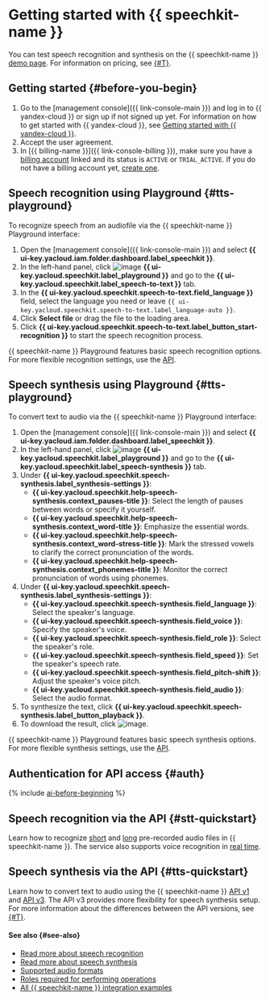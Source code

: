 # Getting started with {{ speechkit-name }}

You can test speech recognition and synthesis on the {{ speechkit-name }} [demo page](https://yandex.cloud/en/services/speechkit#demo). For information on pricing, see [{#T}](../pricing.md).

## Getting started {#before-you-begin}

1. Go to the [management console]({{ link-console-main }}) and log in to {{ yandex-cloud }} or sign up if not signed up yet. For information on how to get started with {{ yandex-cloud }}, see [Getting started with {{ yandex-cloud }}](../../getting-started/).
1. Accept the user agreement.
1. In [{{ billing-name }}]({{ link-console-billing }}), make sure you have a [billing account](../../billing/concepts/billing-account.md) linked and its status is `ACTIVE` or `TRIAL_ACTIVE`. If you do not have a billing account yet, [create one](../../billing/quickstart/index.md#create_billing_account).

## Speech recognition using Playground {#tts-playground}

To recognize speech from an audiofile via the {{ speechkit-name }} Playground interface:

1. Open the [management console]({{ link-console-main }}) and select **{{ ui-key.yacloud.iam.folder.dashboard.label_speechkit }}**.
1. In the left-hand panel, click ![image](../../_assets/console-icons/dice-3.svg) **{{ ui-key.yacloud.speechkit.label_playground }}** and go to the **{{ ui-key.yacloud.speechkit.label_speech-to-text }}** tab.
1. In the **{{ ui-key.yacloud.speechkit.speech-to-text.field_language }}** field, select the language you need or leave `{{ ui-key.yacloud.speechkit.speech-to-text.label_language-auto }}`.
1. Click **Select file** or drag the file to the loading area.
1. Click **{{ ui-key.yacloud.speechkit.speech-to-text.label_button_start-recognition }}** to start the speech recognition process.

{{ speechkit-name }} Playground features basic speech recognition options. For more flexible recognition settings, use the [API](#stt-quickstart).

## Speech synthesis using Playground {#tts-playground}

To convert text to audio via the {{ speechkit-name }} Playground interface: 

1. Open the [management console]({{ link-console-main }}) and select **{{ ui-key.yacloud.iam.folder.dashboard.label_speechkit }}**.
1. In the left-hand panel, click ![image](../../_assets/console-icons/dice-3.svg) **{{ ui-key.yacloud.speechkit.label_playground }}** and go to the **{{ ui-key.yacloud.speechkit.label_speech-synthesis }}** tab.
1. Under **{{ ui-key.yacloud.speechkit.speech-synthesis.label_synthesis-settings }}**:
   * **{{ ui-key.yacloud.speechkit.help-speech-synthesis.context_pauses-title }}**: Select the length of pauses between words or specify it yourself.
   * **{{ ui-key.yacloud.speechkit.help-speech-synthesis.context_word-title }}**: Emphasize the essential words.
   * **{{ ui-key.yacloud.speechkit.help-speech-synthesis.context_word-stress-title }}**: Mark the stressed vowels to clarify the correct pronunciation of the words.
   * **{{ ui-key.yacloud.speechkit.help-speech-synthesis.context_phonemes-title }}**: Monitor the correct pronunciation of words using phonemes.
1. Under **{{ ui-key.yacloud.speechkit.speech-synthesis.label_synthesis-settings }}**:
   * **{{ ui-key.yacloud.speechkit.speech-synthesis.field_language }}**: Select the speaker's language.
   * **{{ ui-key.yacloud.speechkit.speech-synthesis.field_voice }}**: Specify the speaker's voice.
   * **{{ ui-key.yacloud.speechkit.speech-synthesis.field_role }}**: Select the speaker's role.
   * **{{ ui-key.yacloud.speechkit.speech-synthesis.field_speed }}**: Set the speaker's speech rate.
   * **{{ ui-key.yacloud.speechkit.speech-synthesis.field_pitch-shift }}**: Adjust the speaker's voice pitch.
   * **{{ ui-key.yacloud.speechkit.speech-synthesis.field_audio }}**: Select the audio format.
1. To synthesize the text, click **{{ ui-key.yacloud.speechkit.speech-synthesis.label_button_playback }}**.
1. To download the result, click ![image](../../_assets/console-icons/arrow-down-to-line.svg).

{{ speechkit-name }} Playground features basic speech synthesis options. For more flexible synthesis settings, use the [API](#tts-quickstart).

## Authentication for API access {#auth}

{% include [ai-before-beginning](../../_includes/speechkit/ai-before-beginning.md) %}

## Speech recognition via the API {#stt-quickstart}

Learn how to recognize [short](stt-quickstart-v1.md) and [long](stt-quickstart-v2.md) pre-recorded audio files in {{ speechkit-name }}. The service also supports voice recognition in [real time](../stt/api/streaming-examples-v3.md).

## Speech synthesis via the API {#tts-quickstart}

Learn how to convert text to audio using the {{ speechkit-name }} [API v1](tts-quickstart-v1.md) and [API v3](tts-quickstart-v3.md). The API v3 provides more flexibility for speech synthesis setup. For more information about the differences between the API versions, see [{#T}](../tts/index.md#features).

#### See also {#see-also}

* [Read more about speech recognition](../stt/index.md)
* [Read more about speech synthesis](../tts/index.md)
* [Supported audio formats](../formats.md)
* [Roles required for performing operations](../security/index.md)
* [All {{ speechkit-name }} integration examples](../tutorials/index.md)
